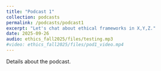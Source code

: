 ```yaml
---
title: "Podcast 1"
collection: podcasts
permalink: /podcasts/podcast1
excerpt: "Let's chat about ethical frameworks in X,Y,Z."
date: 2025-09-26
audio: ethics_fall2025/files/testing.mp3
#video: ethics_fall2025/files/pod1_video.mp4
---
```

Details about the podcast.
